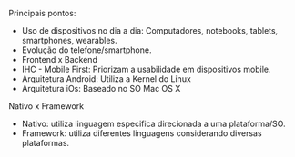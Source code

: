 Principais pontos:
- Uso de dispositivos no dia a dia: Computadores, notebooks, tablets, smartphones, wearables.
- Evolução do telefone/smartphone.
- Frontend x Backend
- IHC - Mobile First: Priorizam a usabilidade em dispositivos mobile.
- Arquitetura Android: Utiliza a Kernel do Linux
- Arquitetura iOs: Baseado no SO Mac OS X

Nativo x Framework
- Nativo: utiliza linguagem especifica direcionada a uma plataforma/SO.
- Framework: utiliza diferentes linguagens considerando diversas plataformas.
